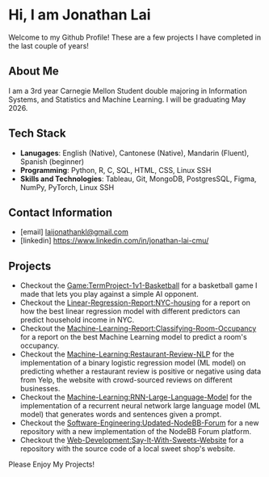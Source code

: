 # Hi, I am Jonathan Lai
Welcome to my Github Profile! These are a few projects I have completed in the last couple of years!

## About Me ##
I am a 3rd year Carnegie Mellon Student double majoring in Information Systems, and Statistics and Machine Learning. I will be graduating May 2026.

## Tech Stack ##
- **Lanugages**: English (Native), Cantonese (Native), Mandarin (Fluent), Spanish (beginner)
- **Programming**: Python, R, C, SQL, HTML, CSS, Linux SSH
- **Skills and Technologies**: Tableau, Git, MongoDB, PostgresSQL, Figma, NumPy, PyTorch, Linux SSH

## Contact Information ##
- [email] laijonathankl@gmail.com
- [linkedin] https://www.linkedin.com/in/jonathan-lai-cmu/

## Projects ##
- Checkout the [Game:TermProject-1v1-Basketball](./Game:TermProject-1v1-Basketball/Readme.txt) for a basketball game I made that lets you play against a simple AI opponent. 
- Checkout the [Linear-Regression-Report:NYC-housing](./Linear-Regression-Report:NYC-Housing/202project1%20Jonathan%20Lai%20NYC%20Housing.pdf) for a report on how the best linear regression model with different predictors can predict household income in NYC. 
- Checkout the [Machine-Learning-Report:Classifying-Room-Occupancy](./Machine-Learning-Report:Classifying-Room-Occupancy/202project2%20Jonathan%20Lai%20Occupancy.pdf) for a report on the best Machine Learning model to predict a room's occupancy. 
- Checkout the [Machine-Learning:Restaurant-Review-NLP](./Machine-Learning:Restaurant-Review-NLP/lr.py) for the implementation of a binary logistic regression model (ML model) on predicting whether a restaurant review is positive or negative using data from Yelp, the website with crowd-sourced reviews on different businesses. 
- Checkout the [Machine-Learning:RNN-Large-Language-Model](./Machine-Learning:RNN-Large-Language-Model/rnn.py) for the implementation of a recurrent neural network large language model (ML model) that generates words and sentences given a prompt.
- Checkout the [Software-Engineering:Updated-NodeBB-Forum](./Software-Engineering:Updated-NodeBB-Forum/Readme.txt) for a new repository with a new implementation of the NodeBB Forum platform.
- Checkout the [Web-Development:Say-It-With-Sweets-Website](./Web-Development:Say-It-With-Sweets-Website/Readme.txt) for a repository with the source code of a local sweet shop's website. 

Please Enjoy My Projects!




